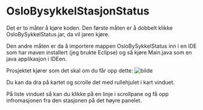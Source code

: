 # OsloBysykkelStasjonStatus
Det er to måter å kjøre koden. Den første måten er å dobbelt klikke OsloBySykkelStatus.jar, da vil jaren kjøre.

Den andre måten er da å importere mappen OsloBySykkelStatus inn i en IDE som har maven installert (jeg brukte Eclipse) og så kjøre Main.java som en java applikasjon i IDEen.

Prosjektet kjører som det skal om du får opp dette:
![bilde](https://user-images.githubusercontent.com/49491481/187090758-b4041526-4b8b-408e-9a25-3acf803b5d0f.png)

Du kan da dra på kartet og scrolle det med rullehjulet i kart vinduet.

På liste vinduet så kan du klikke på en linje i scrollpane og få opp infromasjonen fra den stasjonen på det høyre panelet.
